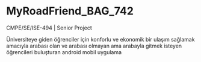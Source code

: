 # MyRoadFriend_BAG_742
CMPE/SE/ISE-494 | Senior Project

Üniversiteye giden öğrenciler için konforlu ve ekonomik bir ulaşım sağlamak amacıyla arabası olan ve arabası olmayan ama arabayla gitmek isteyen öğrencileri buluşturan android mobil uygulama
